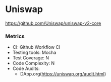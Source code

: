 # Uniswap

https://github.com/Uniswap/uniswap-v2-core

### Metrics

* CI: Github Workflow CI
* Testing tools: Mocha
* Test Coverage: N
* Code Complexity: N
* Code Audits: 
  * DApp.org(https://uniswap.org/audit.html)


